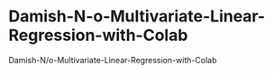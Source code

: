 # Damish-N-o-Multivariate-Linear-Regression-with-Colab
Damish-N/o-Multivariate-Linear-Regression-with-Colab
